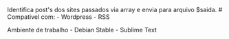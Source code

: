 Identifica post's dos sites passados via array e envia para arquivo $saida.
	# Compativel com:
		- Wordpress
		- RSS

Ambiente de trabalho
	- Debian Stable
	- Sublime Text